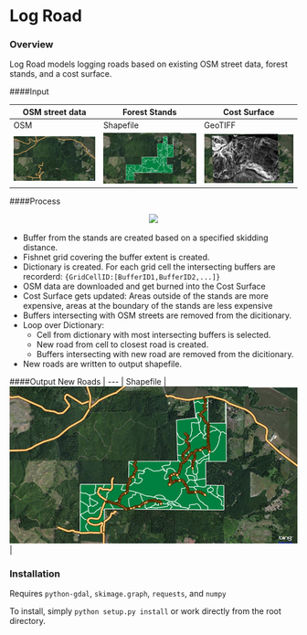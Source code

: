 Log Road
===========
### Overview
Log Road models logging roads based on existing OSM street data, forest stands, and a cost surface.

####Input

OSM street data | Forest Stands | Cost Surface
--- | --- | ---
OSM | Shapefile | GeoTIFF
![Alt text](/Images/InputOSM.png) | ![Alt text](/Images/InputStands.png) | ![Alt text](/Images/InputCostSurface.png)
 
####Process     
<p align="center">
  <img src="/Images/Process.gif" />
</p>

* Buffer from the stands are created based on a specified skidding distance.
* Fishnet grid covering the buffer extent is created.
* Dictionary is created. For each grid cell the intersecting buffers are recorderd: `{GridCellID:[BufferID1,BufferID2,...]}`
* OSM data are downloaded and get burned into the Cost Surface
* Cost Surface gets updated: Areas outside of the stands are more expensive, areas at the boundary of the stands are less expensive
* Buffers intersecting with OSM streets are removed from the dicitionary. 
* Loop over Dictionary:
    * Cell from dictionary with most intersecting buffers is selected.
    * New road from cell to closest road is created.
    * Buffers intersecting with new road are removed from the dicitionary. 
* New roads are written to output shapefile.

####Output
New Roads |
--- | 
Shapefile |
![Alt text](/Images/Output.png) |

### Installation

Requires `python-gdal`, `skimage.graph`, `requests`, and `numpy`

To install, simply `python setup.py install` or work directly from the root directory.
